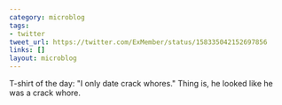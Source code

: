 ```yaml
---
category: microblog
tags:
- twitter
tweet_url: https://twitter.com/ExMember/status/158335042152697856
links: []
layout: microblog
---
```

T-shirt of the day: "I only date crack whores." Thing is, he looked like he was a crack whore.
